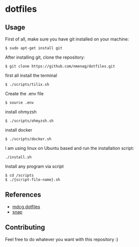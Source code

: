 # dotfiles

## Usage

First of all, make sure you have git installed on your machine:

```
$ sudo apt-get install git
```

After installing git, clone the repository:

```
$ git clone https://github.com/nmenag/dotfiles.git
```

first all install the terminal

```
$ ./scripts/tilix.sh
```

Create the .env file

```
$ source .env
```

install ohmyzsh

```
$ ./scripts/ohmyzsh.sh
```

install docker

```
$ ./scripts/docker.sh
```


I am using linux on Ubuntu based and run the installation script:

```
./install.sh
```

Install any program via script

```
$ cd /scripts
$ ./{script-file-name}.sh
```

## References

* [mdcg dotfiles](https://github.com/mdcg/dotfiles)
* [snap](https://snapcraft.io/)

## Contributing

Feel free to do whatever you want with this repository :)
